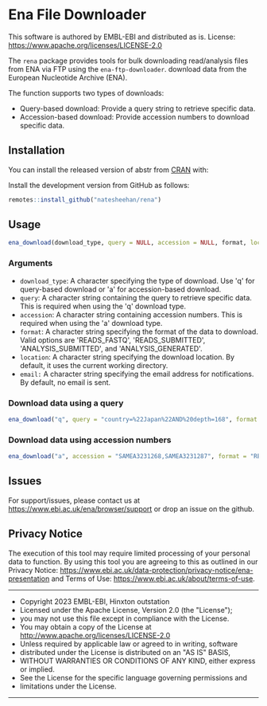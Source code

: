 
# Ena File Downloader

This software is authored by EMBL-EBI and distributed as is. License: https://www.apache.org/licenses/LICENSE-2.0

The `rena` package provides tools for bulk downloading read/analysis files from ENA via FTP using the `ena-ftp-downloader`.
download data from the European Nucleotide Archive (ENA). 

The function supports two types of downloads:

* Query-based download: Provide a query string to retrieve specific data.
* Accession-based download: Provide accession numbers to download specific data.

## Installation

You can install the released version of abstr from
[CRAN](https://CRAN.R-project.org) with:

Install the development version from GitHub as follows:

``` r
remotes::install_github("natesheehan/rena")
```

## Usage
``` r
ena_download(download_type, query = NULL, accession = NULL, format, location = getwd(), email = "NONE")
```

### Arguments
* `download_type`: A character specifying the type of download. Use 'q' for query-based download or 'a' for accession-based download.
* `query`: A character string containing the query to retrieve specific data. This is required when using the 'q' download type.
* `accession`: A character string containing accession numbers. This is required when using the 'a' download type.
* `format`: A character string specifying the format of the data to download. Valid options are 'READS_FASTQ', 'READS_SUBMITTED', 'ANALYSIS_SUBMITTED', and 'ANALYSIS_GENERATED'.
* `location`: A character string specifying the download location. By default, it uses the current working directory.
* `email:` A character string specifying the email address for notifications. By default, no email is sent.

### Download data using a query
```r
ena_download("q", query = "country=%22Japan%22AND%20depth=168", format = "READS_FASTQ")
```

### Download data using accession numbers
```r
ena_download("a", accession = "SAMEA3231268,SAMEA3231287", format = "READS_FASTQ")
```

## Issues
For support/issues, please contact us at https://www.ebi.ac.uk/ena/browser/support or drop an issue on the github.

## Privacy Notice 
The execution of this tool may require limited processing of your personal data to function. By using
this tool you are agreeing to this as outlined in our Privacy Notice: https://www.ebi.ac.uk/data-protection/privacy-notice/ena-presentation and Terms of Use: https://www.ebi.ac.uk/about/terms-of-use.

*******************************************************************************

* Copyright 2023 EMBL-EBI, Hinxton outstation
* Licensed under the Apache License, Version 2.0 (the "License");
* you may not use this file except in compliance with the License.
* You may obtain a copy of the License at http://www.apache.org/licenses/LICENSE-2.0
* Unless required by applicable law or agreed to in writing, software
* distributed under the License is distributed on an "AS IS" BASIS,
* WITHOUT WARRANTIES OR CONDITIONS OF ANY KIND, either express or implied.
* See the License for the specific language governing permissions and
* limitations under the License.

******************************************************************************
